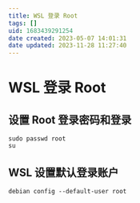 ```yaml
---
title: WSL 登录 Root
tags: []
uid: 1683439291254
date created: 2023-05-07 14:01:31
date updated: 2023-11-28 11:27:40
---
```


# WSL 登录 Root

## 设置 Root 登录密码和登录

```shell
sudo passwd root
su
```

## WSL 设置默认登录账户

```shell
debian config --default-user root
```
